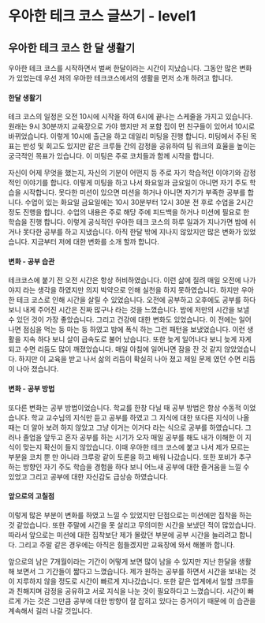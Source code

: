 # 우아한 테크 코스 글쓰기 - level1
## 우아한 테크 코스 한 달 생활기
 우아한 테크 코스를 시작하면서 벌써 한달이라는 시간이 지났습니다. 그동안 많은 변화가 있었는데 우선 저의 우아한 테크코스에서의 생활을 먼저 소개 하려고 합니다.

#### 한달 생활기
 테크 코스의 일정은 오전 10시에 시작을 하여 6시에 끝나는 스케줄을 가지고 있습니다. 원래는 9시 30분까지 교육장으로 가야 했지만 저 포함 집이 먼 친구들이 있어서 10시로 바뀌었습니다. 이렇게 10시에 출근을 하고 데일리 미팅을 진행 합니다. 미팅에서 주된 목표는 반성 및 회고도 있지만 같은 크루들 간의 감정을 공유하여 팀 워크의 효율을 높이는 궁극적인 목표가 있습니다. 이 미팅은 주로 코치들과 함께 시작을 합니다.

 자신이 어제 무엇을 했는지, 자신의 기분이 어떤지 등 주로 자기 학습적인 이야기와 감정적인 이야기를 합니다. 이렇게 미팅을 하고 나서 화요일과 금요일이 아니면 자기 주도 학습을 시작합니다. 못다한 미션이 있으면 미션을 하거나 아니면 자기가 부족한 공부를 합니다. 수업이 있는 화요일 금요일에는 10시 30분부터 12시 30분 전 후로 수업을 2시간 정도 진행을 합니다. 수업의 내용은 주로 해당 주에 피드백을 하거나 미션에 필요로 한 학습을 진행 합니다. 이렇게 공식적인 우아한 테크 코스의 하루 일과가 지나가면 밤에 쉬거나 못다한 공부를 하고 지냈습니다. 아직 한달 밖에 지나지 않았지만 많은 변화가 있었습니다. 지금부터 저에 대한 변화를 소개 할까 합니다.
 
#### 변화 - 공부 습관
 테크코스에 붙기 전 오전 시간은 항상 허비하였습니다. 이런 삶에 질려 매일 오전에 나가야지 라는 생각을 하였지만 의지 박약으로 인해 실천을 하지 못하였습니다. 하지만 우아한 테크 코스로 인해 시간을 살릴 수 있었습니다. 오전에 공부하고 오후에도 공부를 하다 보니 내게 주어진 시간은 진짜 많구나 라는 것을 느꼈습니다. 밤에 저만의 시간을 보낼 수 있던 것이 가장 좋았습니다. 그리고 건강에 대한 변화도 있었습니다. 이 전에는 일어나면 점심을 먹는 둥 마는 둥 하였고 밤에 폭식 하는 그런 패턴을 보냈었습니다. 이런 생활을 지속 하다 보니 살이 급속도로 불어 났습니다. 또한 늦게 일어나다 보니 늦게 자게 되고 수면 리듬도 많이 깨졌었습니다. 매일 아침에 일어나면 잠을 잔 것 같지 않았었습니다. 하지만 이 교육을 받고 나서 삶의 리듬이 확실히 나아 졌고 제일 문제 였던 수면 리듬이 나아 졌습니다. 

#### 변화 - 공부 방법
 또다른 변화는 공부 방법이었습니다. 학교를 한창 다닐 때 공부 방법은 항상 수동적 이었습니다. 학교 교수님의 지식만 듣고 공부를 하였고 그 지식에 대한 또다른 지식이 나올 때는 더 알아 보려 하지 않았고 그냥 이거는 이거다 라는 식으로 공부를 하였습니다. 그러나 졸업을 앞두고 혼자 공부를 하는 시기가 오자 매일 공부를 해도 내가 이해한 이 지식이 맞는지 확신이 들지 않았습니다. 이때 우아한 테크 코스에 붙고 나서 제가 모르는 부분을 코치 뿐 만 아니라 크루랑 같이 토론을 하고 배워 나갔습니다. 또한 포비가 추구하는 방향인 자기 주도 학습을 경험을 하다 보니 어느새 공부에 대한 즐거움을 느낄 수 있었고 그리고 공부에 대한 자신감도 급상승 하였습니다. 

#### 앞으로의 고칠점
 이렇게 많은 부분이 변화를 하였고 느낄 수 있었지만 단점으로는 미션에만 집착을 하는 것 같았습니다. 또한 주말에 시간을 못 살리고 무의미한 시간을 보냈던 적이 많았습니다. 따라서 앞으로는 미션에 대한 집착보단 제가 몰랐던 부분에 공부 시간을 늘리려고 합니다. 그리고 주말 같은 경우에는 아직은 힘들겠지만 교육장에 와서 해볼까 합니다.

 앞으로의 남은 7개월이라는 기간이 어떻게 보면 많이 남을 수 있지만 지난 한달을 생활해 보면서 그 기간들이 짧다고 느꼈습니다. 제가 원하는 공부를 하면서 시간을 보내는 것이 지루하지 않을 정도로 시간이 빠르게 지나갔습니다. 또한 같은 업계에서 일할 크루들과 친해지며 감정을 공유하고 서로 지식을 나눈 것이 필요하다고 느꼈습니다. 시간이 빠르게 가는 것은 그만큼 공부에 대한 방향이 잘 잡히고 있다는 증거이기 때문에 이 습관을 계속해서 길러 나갈 것입니다.

